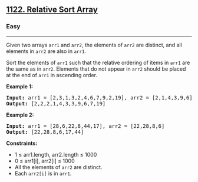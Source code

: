 <h2><a href="https://leetcode.com/problems/relative-sort-array">1122. Relative Sort Array</a></h2>
<h3>Easy</h3>
<hr>
<p>Given two arrays <code>arr1</code> and <code>arr2</code>, the elements of <code>arr2</code> are distinct, and all elements in <code>arr2</code> are also in <code>arr1</code>.</p>
<p>Sort the elements of <code>arr1</code> such that the relative ordering of items in <code>arr1</code> are the same as in <code>arr2</code>. Elements that do not appear in <code>arr2</code> should be placed at the end of <code>arr1</code> in ascending order.</p>

<p><strong>Example 1:</strong></p>
<pre>
<strong>Input:</strong> arr1 = [2,3,1,3,2,4,6,7,9,2,19], arr2 = [2,1,4,3,9,6]
<strong>Output:</strong> [2,2,2,1,4,3,3,9,6,7,19]
</pre>

<p><strong>Example 2:</strong></p>
<pre>
<strong>Input:</strong> arr1 = [28,6,22,8,44,17], arr2 = [22,28,8,6]
<strong>Output:</strong> [22,28,8,6,17,44]
</pre>

<p><strong>Constraints:</strong></p>
<ul>
<li>1 ≤ arr1.length, arr2.length ≤ 1000</li>
<li>0 ≤ arr1[i], arr2[i] ≤ 1000</li>
<li>All the elements of <code>arr2</code> are distinct.</li>
<li>Each <code>arr2[i]</code> is in <code>arr1</code>.</li>
</ul>
